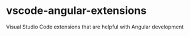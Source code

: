 # vscode-angular-extensions
Visual Studio Code extensions that are helpful with Angular development
